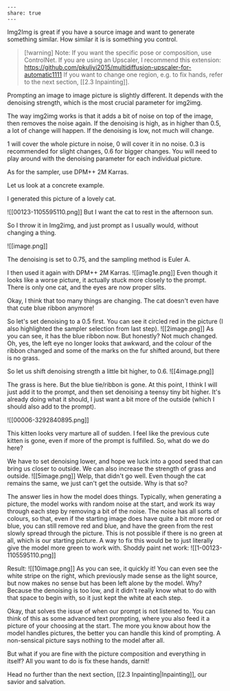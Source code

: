 ```
---  
share: true  
---  
```

Img2Img is great if you have a source image and want to generate something similar. How similar it is is something you control. 
>[!warning] Note: 
>If you want the specific pose or composition, use ControlNet. 
>If you are using an Upscaler, I recommend this extension: https://github.com/pkuliyi2015/multidiffusion-upscaler-for-automatic1111
>If you want to change one region, e.g. to fix hands, refer to the next section, [[2.3 Inpainting]].

Prompting an image to image picture is slightly different. It depends with the denoising strength, which is the most crucial parameter for img2img. 

The way img2img works is that it adds a bit of noise on top of the image, then removes the noise again. If the denoising is high, as in higher than 0.5, a lot of change will happen. If the denoising is low, not much will change. 

1 will cover the whole picture in noise, 0 will cover it in no noise. 0.3 is recommended for slight changes, 0.6 for bigger changes. You will need to play around with the denoising parameter for each individual picture. 

As for the sampler, use DPM++ 2M Karras.

Let us look at a concrete example. 

I generated this picture of a lovely cat. 

![[00123-1105595110.png]]
But I want the cat to rest in the afternoon sun. 

So I throw it in Img2img, and just prompt as I usually would, without changing a thing.

![[image.png]]

The denoising is set to 0.75, and the sampling method is Euler A. 

I then used it again with DPM++ 2M Karras. 
![[imag1e.png]]
Even though it looks like a worse picture, it actually stuck more closely to the prompt. There is only one cat, and the eyes are now proper slits. 

Okay, I think that too many things are changing. The cat doesn't even have that cute blue ribbon anymore!

So let's set denoising to a 0.5 first. You can see it circled red in the picture (I also highlighted the sampler selection from last step). 
![[2image.png]]
As you can see, it has the blue ribbon now. But honestly? Not much changed. Oh, yes, the left eye no longer looks that awkward, and the colour of the ribbon changed and some of the marks on the fur shifted around, but there is no grass. 

So let us shift denoising strength a little bit higher, to 0.6.
![[4image.png]]

The grass is here. But the blue tie/ribbon is gone. At this point, I think I will just add it to the prompt, and then set denoising a teensy tiny bit higher. It's already doing what it should, I just want a bit more of the outside (which I should also add to the prompt).

![[00006-3292840895.png]]

This kitten looks very marture all of sudden. I feel like the previous cute kitten is gone, even if more of the prompt is fulfilled. So, what do we do here?

We have to set denoising lower, and hope we luck into a good seed that can bring us closer to outside. We can also increase the strength of grass and outside. 
![[5image.png]]
Welp, that didn't go well. Even though the cat remains the same, we just can't get the outside. Why is that so?

The answer lies in how the model does things. Typically, when generating a picture, the model works with random noise at the start, and work its way through each step by removing a bit of the noise. 
The noise has all sorts of colours, so that, even if the starting image does have quite a bit more red or blue, you can still remove red and blue, and have the green from the rest slowly spread through the picture. 
This is not possible if there is no green at all, which is our starting picture.
A way to fix this would be to just literally give the model more green to work with. 
Shoddy paint net work:
![[1-00123-1105595110.png]]

Result:
![[10image.png]]
As you can see, it quickly it! You can even see the white stripe on the right, which previously made sense as the light source, but now makes no sense but has been left alone by the model. Why? Because the denoising is too low, and it didn't really know what to do with that space to begin with, so it just kept the white at each step. 

Okay, that solves the issue of when our prompt is not listened to. You can think of this as some advanced text prompting, where you also feed it a picture of your choosing at the start. The more you know about how the model handles pictures, the better you can handle this kind of prompting. A non-sensical picture says nothing to the model after all.

But what if you are fine with the picture composition and everything in itself? All you want to do is fix these hands, darnit!

Head no further than the next section, [[2.3 Inpainting|Inpainting]], our savior and salvation.
